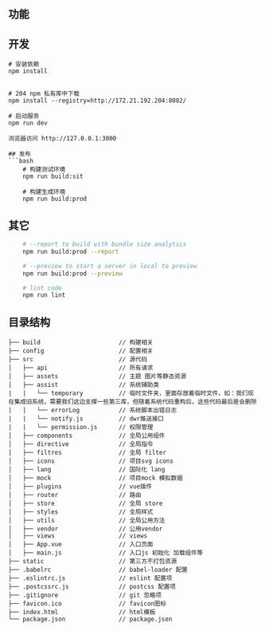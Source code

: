 
## 功能


## 开发

	# 安装依赖
	npm install
	
	   
	# 204 npm 私有库中下载
	npm install --registry=http://172.21.192.204:8082/

	# 启动服务
	npm run dev
```
浏览器访问 http://127.0.0.1:3000

## 发布
```bash
	# 构建测试环境
	npm run build:sit

	# 构建生成环境
	npm run build:prod
```

## 其它
```bash
	# --report to build with bundle size analytics
	npm run build:prod --report

	# --preview to start a server in local to preview
	npm run build:prod --preview

	# lint code
	npm run lint
```


## 目录结构
```shell
├── build                      // 构建相关  
├── config                     // 配置相关
├── src                        // 源代码
│   ├── api                    // 所有请求
│   ├── assets                 // 主题 图片等静态资源
│   ├── assist                 // 系统辅助类
|   |   └── temporary          // 临时文件夹，里面存放着临时文件，如：我们现在集成旧系统，需要我们这边支撑一些第三库，但随着系统代码重构后，这些代码最后是会删除
|   |   └── errorLog           // 系统脚本出错日志
|   |   └── notify.js          // dwr推送接口
|   |   └── permission.js      // 权限管理  
│   ├── components             // 全局公用组件
│   ├── directive              // 全局指令
│   ├── filtres                // 全局 filter
│   ├── icons                  // 项目svg icons
│   ├── lang                   // 国际化 lang
│   ├── mock                   // 项目mock 模拟数据
│   ├── plugins                // vue插件
│   ├── router                 // 路由
│   ├── store                  // 全局 store
│   ├── styles                 // 全局样式
│   ├── utils                  // 全局公用方法
│   ├── vendor                 // 公用vendor
│   ├── views                  // views
│   ├── App.vue                // 入口页面
│   ├── main.js                // 入口js 初始化 加载组件等
├── static                     // 第三方不打包资源
├── .babelrc                   // babel-loader 配置
├── .eslintrc.js               // eslint 配置项
├── .postcssrc.js              // postcss 配置项
├── .gitignore                 // git 忽略项
├── favicon.ico                // favicon图标
├── index.html                 // html模板
└── package.json               // package.json

```
